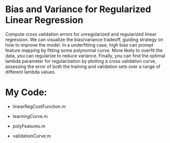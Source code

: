 # Bias and Variance for Regularized Linear Regression

Compute cross validation errors for unregularized and regularized linear regression.  We can visualize the bias/variance tradeoff, guiding strategy on how to improve the model.  In a underfitting case, high bias can prompt feature mapping by fitting some polynomial curve.  More likely to overfit the data, you can regularize to reduce variance.  Finally, you can find the optimal lambda parameter for regularization by plotting a cross validation curve, assessing the error of both the training and validation sets over a range of different lambda values.

# My Code:

* linearRegCostFunction.m

* learningCurve.m

* polyFeatures.m

* validationCurve.m